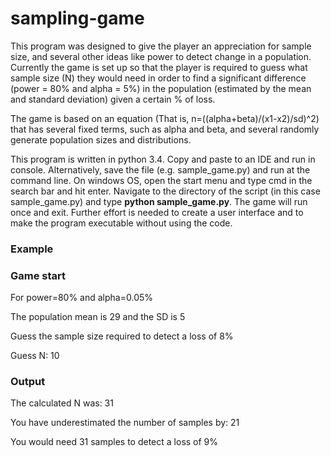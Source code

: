 # sampling-game

This program was designed to give the player an appreciation for sample size, and several other ideas like power to detect change in a population. Currently the game is set up so that the player is required to guess what sample size (N) they would need in order to find a significant difference (power = 80% and alpha = 5%) in the population (estimated by the mean and standard deviation) given a certain % of loss.  

The game is based on an equation (That is, n=((alpha+beta)/(x1-x2)/sd)^2) that has several fixed terms, such as alpha and beta, and several randomly generate population sizes and distributions.

This program is written in python 3.4. Copy and paste to an IDE and run in console. Alternatively, save the file (e.g. sample_game.py) and run at the command line. On windows OS, open the start menu and type cmd in the search bar and hit enter. Navigate to the directory of the script (in this case sample_game.py) and type **python sample_game.py**. The game will run once and exit. Further effort is needed to create a user interface and to make the program executable without using the code. 

### Example
### Game start
For power=80% and alpha=0.05% 

The population mean is 29 and the SD is 5 

Guess the sample size required to detect a loss of 8%


Guess N: 10 

### Output
The calculated N was: 31

You have underestimated the number of samples by: 21

You would need 31 samples to detect a loss of 9%




